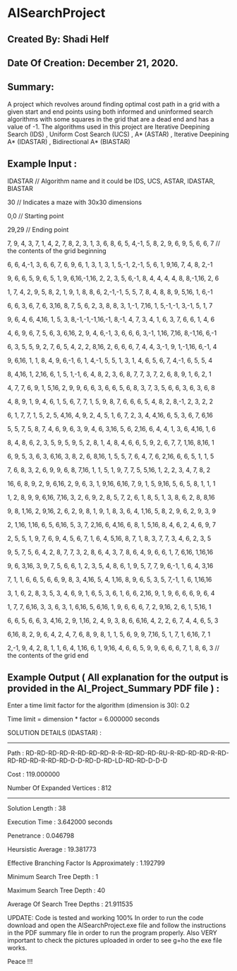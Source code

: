 # AISearchProject

## Created By: Shadi Helf

## Date Of Creation: December 21, 2020.

## Summary:
A project which revolves around finding optimal cost path in a grid with a given start and end points using both informed and uninformed search algorithms with some squares in the grid that are a dead end and has a value of -1. The algorithms used in
this project are Iterative Deepining Search (IDS) , Uniform Cost Search (UCS) , A* (ASTAR) , Iterative Deepining A* (IDASTAR) , Bidirectional A* (BIASTAR) 

## Example Input :

IDASTAR // Algorithm name and it could be IDS, UCS, ASTAR, IDASTAR, BIASTAR

30  // Indicates a maze with 30x30 dimensions

0,0  // Starting point

29,29  // Ending point

 7, 9, 4, 3, 7, 1, 4, 2, 7, 8, 2, 3, 1, 3, 6, 8, 6, 5, 4,-1, 5, 8, 2, 9, 6, 9, 5, 6, 6, 7 // the contents of the grid beginning
 
 6, 6, 4,-1, 3, 6, 6, 7, 6, 9, 6, 1, 3, 1, 3, 1, 5,-1, 2,-1, 5, 6, 1, 9,16, 7, 4, 8, 2,-1
 
 9, 6, 6, 5, 9, 6, 5, 1, 9, 6,16,-1,16, 2, 2, 3, 5, 6,-1, 8, 4, 4, 4, 4, 8, 8,-1,16, 2, 6
 
 1, 7, 4, 2, 9, 5, 8, 2, 1, 9, 1, 8, 8, 6, 2,-1,-1, 5, 5, 7, 8, 4, 8, 8, 9, 5,16, 1, 6,-1
 
 6, 6, 3, 6, 7, 6, 3,16, 8, 7, 5, 6, 2, 3, 8, 8, 3, 1,-1, 7,16, 1, 5,-1,-1, 3,-1, 5, 1, 7
 
 9, 6, 4, 6, 4,16, 1, 5, 3, 8,-1,-1,-1,16,-1, 8,-1, 4, 7, 3, 4, 1, 6, 3, 7, 6, 6, 1, 4, 6
 
 4, 6, 9, 6, 7, 5, 6, 3, 6,16, 2, 9, 4, 6,-1, 3, 6, 6, 6, 3,-1, 1,16, 7,16, 8,-1,16, 6,-1
 
 6, 3, 5, 5, 9, 2, 7, 6, 5, 4, 2, 2, 8,16, 2, 6, 6, 6, 7, 4, 4, 3,-1, 9, 1,-1,16, 6,-1, 4
 
 9, 6,16, 1, 1, 8, 4, 9, 6,-1, 6, 1, 4,-1, 5, 5, 1, 3, 1, 4, 6, 5, 6, 7, 4,-1, 6, 5, 5, 4
 
 8, 4,16, 1, 2,16, 6, 1, 5, 1,-1, 6, 4, 8, 2, 3, 6, 8, 7, 7, 3, 7, 2, 6, 8, 9, 1, 6, 2, 1
 
 4, 7, 7, 6, 9, 1, 5,16, 2, 9, 9, 6, 6, 3, 6, 6, 5, 6, 8, 3, 7, 3, 5, 6, 6, 3, 6, 3, 6, 8
 
 4, 8, 9, 1, 9, 4, 6, 1, 5, 6, 7, 7, 1, 5, 9, 8, 7, 6, 6, 6, 5, 4, 8, 2, 8,-1, 2, 3, 2, 2
 
 6, 1, 7, 7, 1, 5, 2, 5, 4,16, 4, 9, 2, 4, 5, 1, 6, 7, 2, 3, 4, 4,16, 6, 5, 3, 6, 7, 6,16
 
 5, 5, 7, 5, 8, 7, 4, 6, 9, 6, 3, 9, 4, 6, 3,16, 5, 6, 2,16, 6, 4, 4, 1, 3, 6, 4,16, 1, 6
 
 8, 4, 8, 6, 2, 3, 5, 9, 5, 9, 5, 2, 8, 1, 4, 8, 4, 6, 6, 5, 9, 2, 6, 7, 7, 1,16, 8,16, 1
 
 6, 9, 5, 3, 6, 3, 6,16, 3, 8, 2, 6, 8,16, 1, 5, 5, 7, 6, 4, 7, 6, 2,16, 6, 6, 5, 1, 1, 5
 
 7, 6, 8, 3, 2, 6, 9, 9, 6, 8, 7,16, 1, 1, 5, 1, 9, 7, 7, 5, 5,16, 1, 2, 2, 3, 4, 7, 8, 2
 
16, 6, 8, 9, 2, 9, 6,16, 2, 9, 6, 3, 1, 9,16, 6,16, 7, 9, 1, 5, 9,16, 5, 6, 5, 8, 1, 1, 1

 1, 2, 8, 9, 9, 6,16, 7,16, 3, 2, 6, 9, 2, 8, 5, 7, 2, 6, 1, 8, 5, 1, 3, 8, 6, 2, 8, 8,16
 
 9, 8, 1,16, 2, 9,16, 2, 6, 2, 9, 8, 1, 9, 1, 8, 3, 6, 4, 1,16, 5, 8, 2, 9, 6, 2, 9, 3, 9
 
 2, 1,16, 1,16, 6, 5, 6,16, 5, 3, 7, 2,16, 6, 4,16, 6, 8, 1, 5,16, 8, 4, 6, 2, 4, 6, 9, 7
 
 2, 5, 5, 1, 9, 7, 6, 9, 4, 5, 6, 7, 1, 6, 4, 5,16, 8, 7, 1, 8, 3, 7, 7, 3, 4, 6, 2, 3, 5
 
 9, 5, 7, 5, 6, 4, 2, 8, 7, 7, 3, 2, 8, 6, 4, 3, 7, 8, 6, 4, 9, 6, 6, 1, 7, 6,16, 1,16,16
 
 9, 6, 3,16, 3, 9, 7, 5, 6, 6, 1, 2, 3, 5, 4, 8, 6, 1, 9, 5, 7, 7, 9, 6,-1, 1, 6, 4, 3,16
 
 7, 1, 1, 6, 6, 5, 6, 6, 9, 8, 3, 4,16, 5, 4, 1,16, 8, 9, 6, 5, 3, 5, 7,-1, 1, 6, 1,16,16
 
 3, 1, 6, 2, 8, 3, 5, 3, 4, 6, 9, 1, 6, 5, 3, 6, 1, 6, 6, 2,16, 9, 1, 9, 6, 6, 6, 9, 6, 4
 
 1, 7, 7, 6,16, 3, 3, 6, 3, 1, 6,16, 5, 6,16, 1, 9, 6, 6, 6, 7, 2, 9,16, 2, 6, 1, 5,16, 1
 
 6, 6, 5, 6, 6, 3, 4,16, 2, 9, 1,16, 2, 4, 9, 3, 8, 6, 6,16, 4, 2, 2, 6, 7, 4, 4, 6, 5, 3
 
 6,16, 8, 2, 9, 6, 4, 2, 4, 7, 6, 8, 9, 8, 1, 1, 5, 6, 9, 9, 7,16, 5, 1, 7, 1, 6,16, 7, 1
 
 2,-1, 9, 4, 2, 8, 1, 1, 6, 4, 1,16, 6, 1, 9,16, 4, 6, 6, 5, 9, 9, 6, 6, 6, 7, 1, 8, 6, 3 // the contents of the grid end
 
 

## Example Output ( All explanation for the output is provided in the AI_Project_Summary PDF file ) :

Enter a time limit factor for the algorithm (dimension is 30): 0.2

Time limit = dimension * factor = 6.000000 seconds

SOLUTION DETAILS (IDASTAR) :

***************************************************************************************

Path : RD-RD-RD-RD-R-RD-RD-RD-R-R-RD-RD-RD-RU-R-RD-RD-RD-R-RD-RD-RD-RD-R-RD-RD-D-D-RD-D-RD-LD-RD-RD-D-D-D

Cost : 119.000000

Number Of Expanded Vertices : 812

***************************************************************************************

Solution Length : 38

Execution Time : 3.642000 seconds

Penetrance : 0.046798

Heursistic Average : 19.381773

Effective Branching Factor Is Approximately : 1.192799

Minimum Search Tree Depth : 1

Maximum Search Tree Depth : 40

Average Of Search Tree Depths : 21.911535

UPDATE: Code is tested and working 100% In order to run the code download and open the AISearchProject.exe file and follow the instructions in the PDF summary file in order to run the program properly. Also VERY important to check the pictures uploaded in order to see g=ho the exe file works.

Peace !!!

